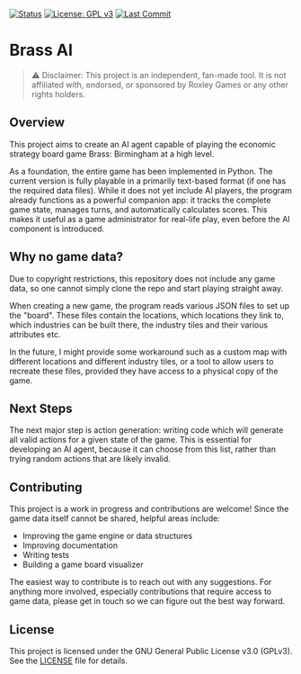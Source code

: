 [![Status](https://img.shields.io/badge/Status-WIP-yellow)](#)
[![License: GPL v3](https://img.shields.io/badge/License-GPLv3-blue.svg)](https://www.gnu.org/licenses/gpl-3.0)
[![Last Commit](https://img.shields.io/github/last-commit/DixonScott/brass-ai)](https://github.com/DixonScott/brass-ai/commits/main)

# Brass AI

>⚠️ Disclaimer: This project is an independent, fan-made tool. It is not affiliated with, endorsed, or sponsored by Roxley Games or any other rights holders.

## Overview

This project aims to create an AI agent capable of playing the economic strategy board game Brass: Birmingham at a high level.

As a foundation, the entire game has been implemented in Python. The current version is fully playable in a primarily text-based format
(if one has the required data files). While it does not yet include AI players, the program already functions as a powerful companion app:
it tracks the complete game state, manages turns, and automatically calculates scores.
This makes it useful as a game administrator for real-life play, even before the AI component is introduced.

## Why no game data?
Due to copyright restrictions, this repository does not include any game data, so one cannot simply clone the repo and start playing
straight away.

When creating a new game, the program reads various JSON files to set up the "board". These files contain the locations,
which locations they link to, which industries can be built there, the industry tiles and their various attributes etc.

In the future, I might provide some workaround such as a custom map with different locations and different industry tiles,
or a tool to allow users to recreate these files, provided they have access to a physical copy of the game.

## Next Steps
The next major step is action generation: writing code which will generate all valid actions for a given state of the game.
This is essential for developing an AI agent, because it can choose from this list, rather than trying random actions
that are likely invalid.

## Contributing
This project is a work in progress and contributions are welcome!
Since the game data itself cannot be shared, helpful areas include:
- Improving the game engine or data structures
- Improving documentation
- Writing tests
- Building a game board visualizer

The easiest way to contribute is to reach out with any suggestions.
For anything more involved, especially contributions that require access to game data,
please get in touch so we can figure out the best way forward.

## License
This project is licensed under the GNU General Public License v3.0 (GPLv3).  
See the [LICENSE](LICENSE) file for details.